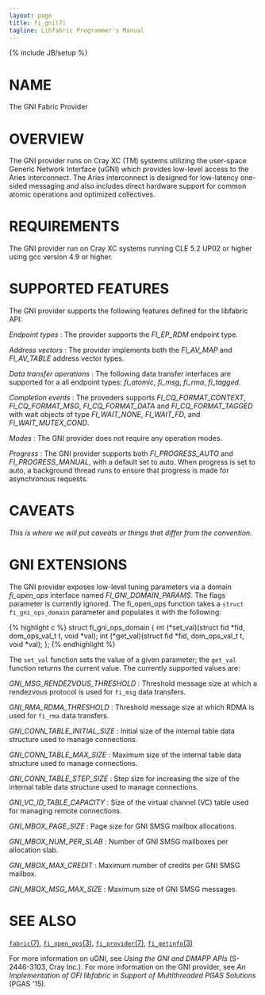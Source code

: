 ```yaml
---
layout: page
title: fi_gni(7)
tagline: Libfabric Programmer's Manual
---
```

{% include JB/setup %}

# NAME

The GNI Fabric Provider

# OVERVIEW

The GNI provider runs on Cray XC (TM) systems utilizing the user-space
Generic Network Interface (uGNI) which provides low-level access to
the Aries interconnect.  The Aries interconnect is designed for
low-latency one-sided messaging and also includes direct hardware
support for common atomic operations and optimized collectives.

# REQUIREMENTS

The GNI provider run on Cray XC systems running CLE 5.2 UP02 or higher
using gcc version 4.9 or higher.

# SUPPORTED FEATURES

The GNI provider supports the following features defined for the
libfabric API:

*Endpoint types*
: The provider supports the *FI_EP_RDM* endpoint type.

*Address vectors*
: The provider implements both the *FI_AV_MAP* and *FI_AV_TABLE*
  address vector types.

*Data transfer operations*
: The following data transfer interfaces are supported for a all
  endpoint types: *fi_atomic*, *fi_msg*, *fi_rma*, *fi_tagged*.

*Completion events*
: The proveders supports *FI_CQ_FORMAT_CONTEXT*, *FI_CQ_FORMAT_MSG*,
  *FI_CQ_FORMAT_DATA* and *FI_CQ_FORMAT_TAGGED* with wait objects of type
  *FI_WAIT_NONE*, *FI_WAIT_FD*, and *FI_WAIT_MUTEX_COND*.

*Modes*
: The GNI provider does not require any operation modes.

*Progress*
: The GNI provider supports both *FI_PROGRESS_AUTO* and
  *FI_PROGRESS_MANUAL*, with a default set to auto.  When progress is
  set to auto, a background thread runs to ensure that progress is
  made for asynchronous requests.

# CAVEATS

*This is where we will put caveats or things that differ from the convention.*

# GNI EXTENSIONS

The GNI provider exposes low-level tuning parameters via a domain
*fi_open_ops* interface named *FI_GNI_DOMAIN_PARAMS*.  The flags
parameter is currently ignored.  The fi_open_ops function takes a
`struct fi_gni_ops_domain` parameter and populates it with the
following:

{% highlight c %}
struct fi_gni_ops_domain {
	int (*set_val)(struct fid *fid, dom_ops_val_t t, void *val);
	int (*get_val)(struct fid *fid, dom_ops_val_t t, void *val);
};
{% endhighlight %}

The `set_val` function sets the value of a given parameter; the
`get_val` function returns the current value.  The currently supported
values are:

*GNI_MSG_RENDEZVOUS_THRESHOLD*
: Threshold message size at which a rendezvous protocol is used for
  `fi_msg` data transfers.

*GNI_RMA_RDMA_THRESHOLD*
: Threshold message size at which RDMA is used for `fi_rma` data
  transfers.

*GNI_CONN_TABLE_INITIAL_SIZE*
: Initial size of the internal table data structure used to manage
  connections.

*GNI_CONN_TABLE_MAX_SIZE*
: Maximum size of the internal table data structure used to manage
  connections.

*GNI_CONN_TABLE_STEP_SIZE*
: Step size for increasing the size of the internal table data
  structure used to manage connections.

*GNI_VC_ID_TABLE_CAPACITY*
: Size of the virtual channel (VC) table used for managing remote
  connections.

*GNI_MBOX_PAGE_SIZE*
: Page size for GNI SMSG mailbox allocations.

*GNI_MBOX_NUM_PER_SLAB*
: Number of GNI SMSG mailboxes per allocation slab.

*GNI_MBOX_MAX_CREDIT*
: Maximum number of credits per GNI SMSG mailbox.

*GNI_MBOX_MSG_MAX_SIZE*
:  Maximum size of GNI SMSG messages.

# SEE ALSO

[`fabric`(7)](fabric.7.html),
[`fi_open_ops`(3)](fi_open_ops.3.html),
[`fi_provider`(7)](fi_provider.7.html),
[`fi_getinfo`(3)](fi_getinfo.3.html)

For more information on uGNI, see *Using the GNI and DMAPP APIs*
(S-2446-3103, Cray Inc.).  For more information on the GNI provider,
see *An Implementation of OFI libfabric in Support of Multithreaded
PGAS Solutions* (PGAS '15).

